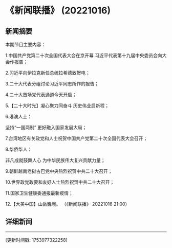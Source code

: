 # 《新闻联播》 (20221016)

## 新闻摘要

本期节目主要内容：


1.中国共产党第二十次全国代表大会在京开幕 习近平代表第十九届中央委员会向大会作报告；


2.习近平向伊拉克新任总统拉希德致贺电；


3.二十大代表分组讨论习近平同志所作的报告；


4.二十大首场党代表通道今天开启；


5.【二十大时光】凝心聚力同奋斗 历史伟业启新程；


6.港澳人士：

坚持“一国两制” 更好融入国家发展大局；


7.台湾地区有关政党和人士祝贺中国共产党第二十次全国代表大会召开；


8.华侨华人：

非凡成就鼓舞人心 为中华民族伟大复兴贡献力量；


9.朝鲜越南老挝古巴党中央热烈祝贺中共二十大召开；


10.世界政党政要和友好人士热烈祝贺中共二十大召开；


11.国家卫生健康委通报最新疫情；


12.【大美中国】山岳巍峨。
（《新闻联播》 20221016 21:00）

## 详细新闻

---

(更新时间戳: 1753977322258)


